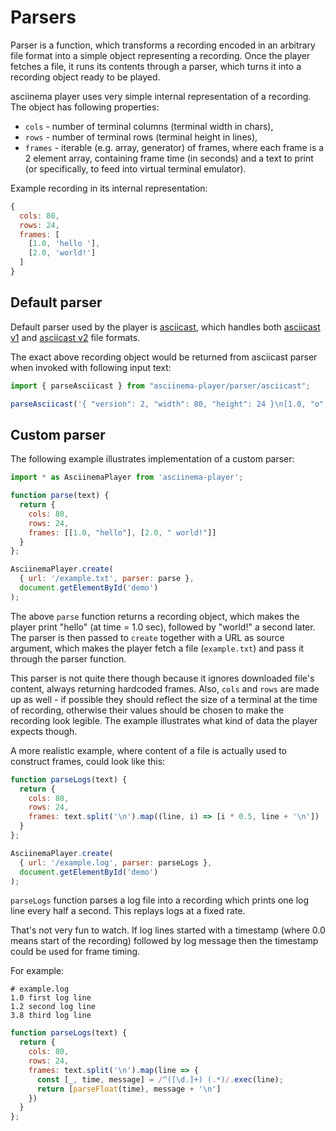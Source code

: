 # Parsers

Parser is a function, which transforms a recording encoded in an arbitrary file
format into a simple object representing a recording. Once the player fetches a
file, it runs its contents through a parser, which turns it into a recording
object ready to be played.

asciinema player uses very simple internal representation of a recording. The
object has following properties:

- `cols` - number of terminal columns (terminal width in chars),
- `rows` - number of terminal rows (terminal height in lines),
- `frames` - iterable (e.g. array, generator) of frames, where each frame is a 2
  element array, containing frame time (in seconds) and a text to print (or
  specifically, to feed into virtual terminal emulator).

Example recording in its internal representation:

```javascript
{
  cols: 80,
  rows: 24,
  frames: [
    [1.0, 'hello '],
    [2.0, 'world!']
  ]
}
```

## Default parser

Default parser used by the player is [asciicast](asciicast.js), which handles
both [asciicast
v1](https://github.com/asciinema/asciinema/blob/develop/doc/asciicast-v1.md) and
[asciicast
v2](https://github.com/asciinema/asciinema/blob/develop/doc/asciicast-v2.md)
file formats.

The exact above recording object would be returned from asciicast parser when
invoked with following input text:

```javascript
import { parseAsciicast } from "asciinema-player/parser/asciicast";

parseAsciicast('{ "version": 2, "width": 80, "height": 24 }\n[1.0, "o", "hello "]\n[2.0, "o", "world!"]\n');
```

## Custom parser

The following example illustrates implementation of a custom parser:

```javascript
import * as AsciinemaPlayer from 'asciinema-player';

function parse(text) {
  return {
    cols: 80,
    rows: 24,
    frames: [[1.0, "hello"], [2.0, " world!"]]
  }
};

AsciinemaPlayer.create(
  { url: '/example.txt', parser: parse },
  document.getElementById('demo')
);
```

The above `parse` function returns a recording object, which makes the player
print "hello" (at time = 1.0 sec), followed by "world!" a second later.  The
parser is then passed to `create` together with a URL as source argument, which
makes the player fetch a file (`example.txt`) and pass it through the parser
function.

This parser is not quite there though because it ignores downloaded file's
content, always returning hardcoded frames. Also, `cols` and `rows` are made up
as well - if possible they should reflect the size of a terminal at the time of
recording, otherwise their values should be chosen to make the recording look
legible. The example illustrates what kind of data the player expects though.

A more realistic example, where content of a file is actually used to construct
frames, could look like this:

```javascript
function parseLogs(text) {
  return {
    cols: 80,
    rows: 24,
    frames: text.split('\n').map((line, i) => [i * 0.5, line + '\n'])
  }
};

AsciinemaPlayer.create(
  { url: '/example.log', parser: parseLogs },
  document.getElementById('demo')
);
```

`parseLogs` function parses a log file into a recording which prints one log
line every half a second. This replays logs at a fixed rate.

That's not very fun to watch. If log lines started with a timestamp (where 0.0
means start of the recording) followed by log message then the timestamp could
be used for frame timing.

For example:


```
# example.log
1.0 first log line
1.2 second log line
3.8 third log line
```

```javascript
function parseLogs(text) {
  return {
    cols: 80,
    rows: 24,
    frames: text.split('\n').map(line => {
      const [_, time, message] = /^([\d.]+) (.*)/.exec(line);
      return [parseFloat(time), message + '\n']
    })
  }
};
```
